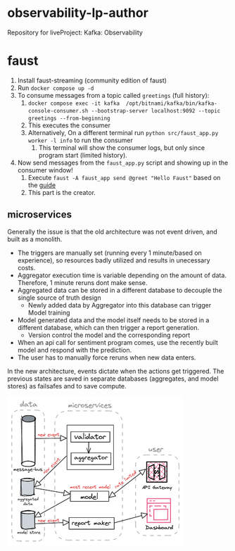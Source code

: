 # observability-lp-author
Repository for liveProject: Kafka: Observability

# faust

1. Install faust-streaming (community edition of faust)
2. Run `docker compose up -d`
3. To consume messages from a topic called `greetings` (full history):
   1. `docker compose exec -it kafka  /opt/bitnami/kafka/bin/kafka-console-consumer.sh --bootstrap-server localhost:9092 --topic greetings --from-beginning`
   2. This executes the consumer 
   3. Alternatively, On a different terminal run `python src/faust_app.py worker -l info` to run the consumer
      1. This terminal will show the consumer logs, but only since program start (limited history).
4. Now send messages from the `faust_app.py` script and showing up in the consumer window!
   1. Execute `faust -A faust_app send @greet "Hello Faust"` based on the [guide](https://faust-streaming.github.io/faust/playbooks/quickstart.html)
   2. This part is the creator. 

## microservices

Generally the issue is that the old architecture was not event driven, and built as a monolith. 
- The triggers are manually set (running every 1 minute/based on experience), so resources badly utilized and results in unecessary costs.
- Aggregator execution time is variable depending on the amount of data. Therefore, 1 minute reruns dont make sense.
- Aggregated data can be stored in a different database to decouple the single source of truth design
	- Newly added data by Aggregator into this database can trigger Model training
- Model generated data and the model itself needs to be stored in a different database, which can then trigger a report generation.
	- Version control the model and the corresponding report
- When an api call for sentiment program comes, use the recently built model and respond with the prediction. 
- The user has to manually force reruns when new data enters.

In the new architecture, events dictate when the actions get triggered. The previous states are saved in separate databases (aggregates, and model stores) as failsafes and to save compute. 

![](images/image.png)
